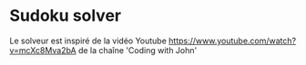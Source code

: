 # Sudoku solver
Le solveur est inspiré de la vidéo Youtube https://www.youtube.com/watch?v=mcXc8Mva2bA de la chaîne 'Coding with John'
